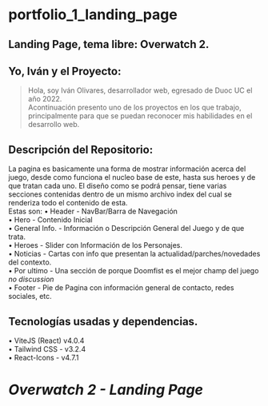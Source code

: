 # portfolio_1_landing_page

## Landing Page, tema libre: Overwatch 2.

## Yo, Iván y el Proyecto:
> Hola, soy Iván Olivares, desarrollador web, egresado de Duoc UC el año 2022.  
> Acontinuación presento uno de los proyectos en los que trabajo, principalmente para que se puedan reconocer mis habilidades en el desarrollo web.

## Descripción del Repositorio: 
La pagina es basicamente una forma de mostrar información acerca del juego, desde como funciona el nucleo base de este, hasta sus heroes y de que tratan cada uno.
El diseño como se podrá pensar, tiene varias secciones contenidas dentro de un mismo archivo index del cual se renderiza todo el contenido de esta.   
Estas son:
• Header - NavBar/Barra de Navegación  
• Hero - Contenido Inicial  
• General Info. - Información o Descripción General del Juego y de que trata.  
• Heroes - Slider con Información de los Personajes.  
• Noticias - Cartas con info que presentan la actualidad/parches/novedades del contexto.  
• Por ultimo - Una sección de porque Doomfist es el mejor champ del juego *no discussion*  
• Footer - Pie de Pagina con información general de contacto, redes sociales, etc.  

## Tecnologías usadas y dependencias. 
• ViteJS (React) v4.0.4  
• Tailwind CSS - v3.2.4  
• React-Icons - v4.7.1  
 

# *Overwatch 2 - Landing Page*


